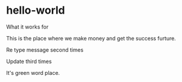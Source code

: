 # hello-world
What it works for 

This is the place where we make money and get the success furture.

Re type message second times

Update third times

It's green word place.
